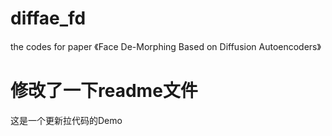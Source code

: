 # diffae_fd
the codes for paper 《Face De-Morphing Based on Diffusion Autoencoders》

# 修改了一下readme文件
这是一个更新拉代码的Demo